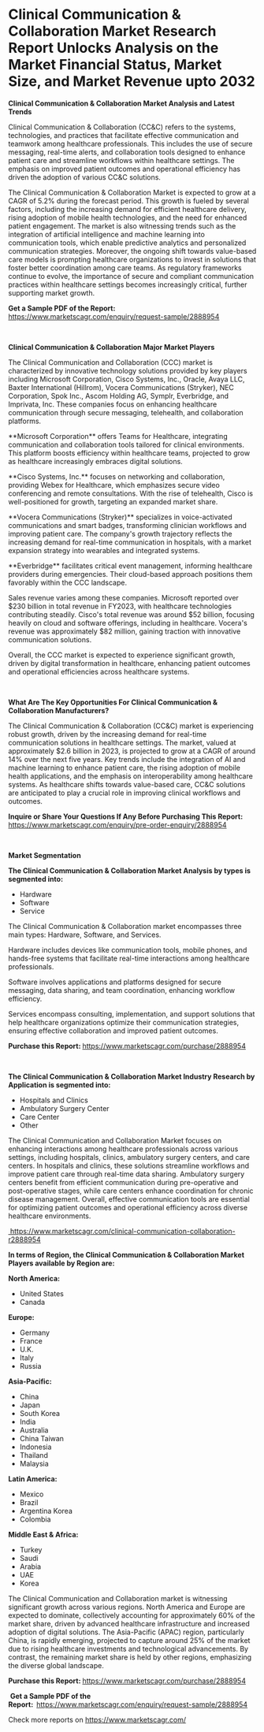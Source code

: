 <p><h1>Clinical Communication & Collaboration Market Research Report Unlocks Analysis on the Market Financial Status, Market Size, and Market Revenue upto 2032</h1></p><p><strong>Clinical Communication & Collaboration Market Analysis and Latest Trends</strong></p>
<p><p>Clinical Communication & Collaboration (CC&C) refers to the systems, technologies, and practices that facilitate effective communication and teamwork among healthcare professionals. This includes the use of secure messaging, real-time alerts, and collaboration tools designed to enhance patient care and streamline workflows within healthcare settings. The emphasis on improved patient outcomes and operational efficiency has driven the adoption of various CC&C solutions.</p><p>The Clinical Communication & Collaboration Market is expected to grow at a CAGR of 5.2% during the forecast period. This growth is fueled by several factors, including the increasing demand for efficient healthcare delivery, rising adoption of mobile health technologies, and the need for enhanced patient engagement. The market is also witnessing trends such as the integration of artificial intelligence and machine learning into communication tools, which enable predictive analytics and personalized communication strategies. Moreover, the ongoing shift towards value-based care models is prompting healthcare organizations to invest in solutions that foster better coordination among care teams. As regulatory frameworks continue to evolve, the importance of secure and compliant communication practices within healthcare settings becomes increasingly critical, further supporting market growth.</p></p>
<p><strong>Get a Sample PDF of the Report:&nbsp;</strong> <a href="https://www.marketscagr.com/enquiry/request-sample/2888954?utm_campaign=3345&utm_medium=2&utm_source=Github&utm_content=ia&utm_term=14032025&utm_id=clinical-communication-collaboration">https://www.marketscagr.com/enquiry/request-sample/2888954</a></p>
<p>&nbsp;</p>
<p><strong>Clinical Communication & Collaboration Major Market Players</strong></p>
<p><p>The Clinical Communication and Collaboration (CCC) market is characterized by innovative technology solutions provided by key players including Microsoft Corporation, Cisco Systems, Inc., Oracle, Avaya LLC, Baxter International (Hillrom), Vocera Communications (Stryker), NEC Corporation, Spok Inc., Ascom Holding AG, Symplr, Everbridge, and Imprivata, Inc. These companies focus on enhancing healthcare communication through secure messaging, telehealth, and collaboration platforms.</p><p>**Microsoft Corporation** offers Teams for Healthcare, integrating communication and collaboration tools tailored for clinical environments. This platform boosts efficiency within healthcare teams, projected to grow as healthcare increasingly embraces digital solutions.</p><p>**Cisco Systems, Inc.** focuses on networking and collaboration, providing Webex for Healthcare, which emphasizes secure video conferencing and remote consultations. With the rise of telehealth, Cisco is well-positioned for growth, targeting an expanded market share.</p><p>**Vocera Communications (Stryker)** specializes in voice-activated communications and smart badges, transforming clinician workflows and improving patient care. The company's growth trajectory reflects the increasing demand for real-time communication in hospitals, with a market expansion strategy into wearables and integrated systems.</p><p>**Everbridge** facilitates critical event management, informing healthcare providers during emergencies. Their cloud-based approach positions them favorably within the CCC landscape.</p><p>Sales revenue varies among these companies. Microsoft reported over $230 billion in total revenue in FY2023, with healthcare technologies contributing steadily. Cisco's total revenue was around $52 billion, focusing heavily on cloud and software offerings, including in healthcare. Vocera's revenue was approximately $82 million, gaining traction with innovative communication solutions.</p><p>Overall, the CCC market is expected to experience significant growth, driven by digital transformation in healthcare, enhancing patient outcomes and operational efficiencies across healthcare systems.</p></p>
<p>&nbsp;</p>
<p><strong>What Are The Key Opportunities For Clinical Communication & Collaboration Manufacturers?</strong></p>
<p><p>The Clinical Communication & Collaboration (CC&C) market is experiencing robust growth, driven by the increasing demand for real-time communication solutions in healthcare settings. The market, valued at approximately $2.6 billion in 2023, is projected to grow at a CAGR of around 14% over the next five years. Key trends include the integration of AI and machine learning to enhance patient care, the rising adoption of mobile health applications, and the emphasis on interoperability among healthcare systems. As healthcare shifts towards value-based care, CC&C solutions are anticipated to play a crucial role in improving clinical workflows and outcomes.</p></p>
<p><strong>Inquire or Share Your Questions If Any Before Purchasing This Report:</strong> <a href="https://www.marketscagr.com/enquiry/pre-order-enquiry/2888954?utm_campaign=3345&utm_medium=2&utm_source=Github&utm_content=ia&utm_term=14032025&utm_id=clinical-communication-collaboration">https://www.marketscagr.com/enquiry/pre-order-enquiry/2888954</a></p>
<p>&nbsp;</p>
<p><strong>Market Segmentation</strong></p>
<p><strong>The Clinical Communication & Collaboration Market Analysis by types is segmented into:</strong></p>
<p><ul><li>Hardware</li><li>Software</li><li>Service</li></ul></p>
<p><p>The Clinical Communication & Collaboration market encompasses three main types: Hardware, Software, and Services. </p><p>Hardware includes devices like communication tools, mobile phones, and hands-free systems that facilitate real-time interactions among healthcare professionals. </p><p>Software involves applications and platforms designed for secure messaging, data sharing, and team coordination, enhancing workflow efficiency. </p><p>Services encompass consulting, implementation, and support solutions that help healthcare organizations optimize their communication strategies, ensuring effective collaboration and improved patient outcomes.</p></p>
<p><strong>Purchase this Report:&nbsp;</strong><a href="https://www.marketscagr.com/purchase/2888954?utm_campaign=3345&utm_medium=2&utm_source=Github&utm_content=ia&utm_term=14032025&utm_id=clinical-communication-collaboration">https://www.marketscagr.com/purchase/2888954</a></p>
<p>&nbsp;</p>
<p><strong>The Clinical Communication & Collaboration Market Industry Research by Application is segmented into:</strong></p>
<p><ul><li>Hospitals and Clinics</li><li>Ambulatory Surgery Center</li><li>Care Center</li><li>Other</li></ul></p>
<p><p>The Clinical Communication and Collaboration Market focuses on enhancing interactions among healthcare professionals across various settings, including hospitals, clinics, ambulatory surgery centers, and care centers. In hospitals and clinics, these solutions streamline workflows and improve patient care through real-time data sharing. Ambulatory surgery centers benefit from efficient communication during pre-operative and post-operative stages, while care centers enhance coordination for chronic disease management. Overall, effective communication tools are essential for optimizing patient outcomes and operational efficiency across diverse healthcare environments.</p></p>
<p><a href="https://www.marketscagr.com/clinical-communication-collaboration-r2888954?utm_campaign=3345&utm_medium=2&utm_source=Github&utm_content=ia&utm_term=14032025&utm_id=clinical-communication-collaboration">&nbsp;https://www.marketscagr.com/clinical-communication-collaboration-r2888954</a></p>
<p><strong>In terms of Region, the Clinical Communication & Collaboration Market Players available by Region are:</strong></p>
<p>
    <p> <strong> North America: </strong>
        <ul>
            <li>United States</li>
            <li>Canada</li>
        </ul>
        </p> 
    <p> <strong> Europe: </strong>
        <ul>
            <li>Germany</li>
            <li>France</li>
            <li>U.K.</li>
            <li>Italy</li>
            <li>Russia</li>
        </ul>
        </p> 
    <p> <strong> Asia-Pacific: </strong>
        <ul>
            <li>China</li>
            <li>Japan</li>
            <li>South Korea</li>
            <li>India</li>
            <li>Australia</li>
            <li>China Taiwan</li>
            <li>Indonesia</li>
            <li>Thailand</li>
            <li>Malaysia</li>
        </ul>
        </p> 
    <p> <strong> Latin America: </strong>
        <ul>
            <li>Mexico</li>
            <li>Brazil</li>
            <li>Argentina Korea</li>
            <li>Colombia</li>
        </ul>
        </p> 
    <p> <strong> Middle East & Africa: </strong>
        <ul>
            <li>Turkey</li>
            <li>Saudi</li>
            <li>Arabia</li>
            <li>UAE</li>
            <li>Korea</li>
        </ul>
    </p>
    </p>
<p><p>The Clinical Communication and Collaboration market is witnessing significant growth across various regions. North America and Europe are expected to dominate, collectively accounting for approximately 60% of the market share, driven by advanced healthcare infrastructure and increased adoption of digital solutions. The Asia-Pacific (APAC) region, particularly China, is rapidly emerging, projected to capture around 25% of the market due to rising healthcare investments and technological advancements. By contrast, the remaining market share is held by other regions, emphasizing the diverse global landscape.</p></p>
<p><strong>Purchase this Report: </strong><a href="https://www.marketscagr.com/purchase/2888954?utm_campaign=3345&utm_medium=2&utm_source=Github&utm_content=ia&utm_term=14032025&utm_id=clinical-communication-collaboration">https://www.marketscagr.com/purchase/2888954</a></p>
<p>&nbsp;<strong>Get a Sample PDF of the Report:&nbsp;&nbsp;</strong><a href="https://www.marketscagr.com/enquiry/request-sample/2888954?utm_campaign=3345&utm_medium=2&utm_source=Github&utm_content=ia&utm_term=14032025&utm_id=clinical-communication-collaboration">https://www.marketscagr.com/enquiry/request-sample/2888954</a></p>
<p><strong></strong></p>
<p>Check more reports on <a href="https://www.marketscagr.com/?utm_campaign=3345&utm_medium=2&utm_source=Github&utm_content=ia&utm_term=14032025&utm_id=clinical-communication-collaboration">https://www.marketscagr.com/</a></p>
